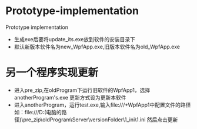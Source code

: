 # Prototype-implementation
Prototype implementation
- 生成exe后要将update_its.exe放到软件的安装目录下
- 默认新版本软件名为new_WpfApp.exe,旧版本软件名为old_WpfApp.exe


# 另一个程序实现更新
- 	进入pre_zip,在oldProgram下运行旧软件的WpfApp1，选择anotherProgram's.exe
	更新方式设为更新本软件
-	进入anotherProgram，运行test.exe,输入file:///+WpfApp1中配置文件的路径
	如：file:///D:\(电脑的路径)\pre_zip\oldProgram\Server\versionFolder\1_ini\1.ini
	然后点击更新
